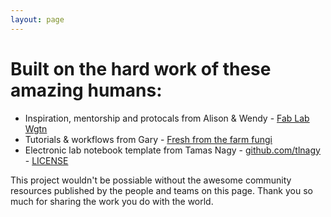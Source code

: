 ```yaml
---
layout: page
---
```

# Built on the hard work of these amazing humans:

- Inspiration, mentorship and protocals from Alison & Wendy - [Fab Lab Wgtn](https://fablabwgtn.github.io/DIY-biolab/)  
- Tutorials & workflows from Gary - [Fresh from the farm fungi](http://freshfromthefarmfungi.com/)
- Electronic lab notebook template from Tamas Nagy - [github.com/tlnagy](https://github.com/tlnagy/jekyll-lab-notebook) - [LICENSE](https://github.com/tlnagy/jekyll-lab-notebook/blob/master/LICENSE.txt)   

This project wouldn't be possiable without the awesome community resources published by the people and teams on this page. Thank you so much for sharing the work you do with the world.  
